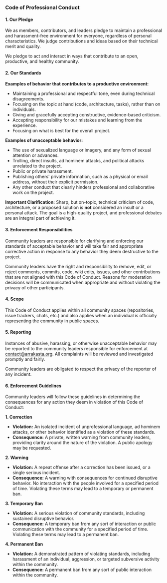 ### **Code of Professional Conduct**

#### **1. Our Pledge**

We as members, contributors, and leaders pledge to maintain a professional and harassment-free environment for everyone, regardless of personal characteristics. We judge contributions and ideas based on their technical merit and quality.

We pledge to act and interact in ways that contribute to an open, productive, and healthy community.

#### **2. Our Standards**

**Examples of behavior that contributes to a productive environment:**

* Maintaining a professional and respectful tone, even during technical disagreements.
* Focusing on the topic at hand (code, architecture, tasks), rather than on individuals.
* Giving and gracefully accepting constructive, evidence-based criticism.
* Accepting responsibility for our mistakes and learning from the experience.
* Focusing on what is best for the overall project.

**Examples of unacceptable behavior:**

* The use of sexualized language or imagery, and any form of sexual attention or advances.
* Trolling, direct insults, ad hominem attacks, and political attacks unrelated to the project.
* Public or private harassment.
* Publishing others' private information, such as a physical or email address, without their explicit permission.
* Any other conduct that clearly hinders professional and collaborative work on the project.

**Important Clarification:** Sharp, but on-topic, technical criticism of code, architecture, or a proposed solution is **not** considered an insult or a personal attack. The goal is a high-quality project, and professional debates are an integral part of achieving it.

#### **3. Enforcement Responsibilities**

Community leaders are responsible for clarifying and enforcing our standards of acceptable behavior and will take fair and appropriate corrective action in response to any behavior they deem destructive to the project.

Community leaders have the right and responsibility to remove, edit, or reject comments, commits, code, wiki edits, issues, and other contributions that are not aligned with this Code of Conduct. Reasons for moderation decisions will be communicated when appropriate and without violating the privacy of other participants.

#### **4. Scope**

This Code of Conduct applies within all community spaces (repositories, issue trackers, chats, etc.) and also applies when an individual is officially representing the community in public spaces.

#### **5. Reporting**

Instances of abusive, harassing, or otherwise unacceptable behavior may be reported to the community leaders responsible for enforcement at [contact@arrakasta.org](mailto:contact@arrakasta.org). All complaints will be reviewed and investigated promptly and fairly.

Community leaders are obligated to respect the privacy of the reporter of any incident.

#### **6. Enforcement Guidelines**

Community leaders will follow these guidelines in determining the consequences for any action they deem in violation of this Code of Conduct:

**1. Correction**
* **Violation:** An isolated incident of unprofessional language, ad hominem attacks, or other behavior identified as a violation of these standards.
* **Consequence:** A private, written warning from community leaders, providing clarity around the nature of the violation. A public apology may be requested.

**2. Warning**
* **Violation:** A repeat offense after a correction has been issued, or a single serious incident.
* **Consequence:** A warning with consequences for continued disruptive behavior. No interaction with the people involved for a specified period of time. Violating these terms may lead to a temporary or permanent ban.

**3. Temporary Ban**
* **Violation:** A serious violation of community standards, including sustained disruptive behavior.
* **Consequence:** A temporary ban from any sort of interaction or public communication with the community for a specified period of time. Violating these terms may lead to a permanent ban.

**4. Permanent Ban**
* **Violation:** A demonstrated pattern of violating standards, including harassment of an individual, aggression, or targeted subversive activity within the community.
* **Consequence:** A permanent ban from any sort of public interaction within the community.
